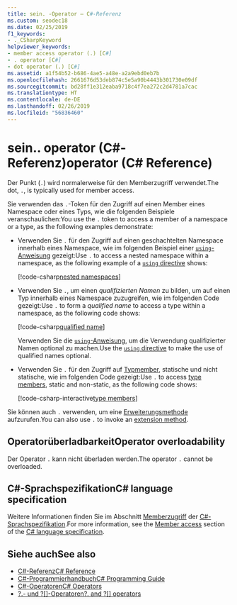 ```yaml
---
title: sein. -Operator – C#-Referenz
ms.custom: seodec18
ms.date: 02/25/2019
f1_keywords:
- ._CSharpKeyword
helpviewer_keywords:
- member access operator (.) [C#]
- . operator [C#]
- dot operator (.) [C#]
ms.assetid: a1f54b52-b686-4ae5-a48e-a2a9ebd0eb7b
ms.openlocfilehash: 2661676d53deb874c5e5a90b4443b301730e09df
ms.sourcegitcommit: bd28ff1e312eaba9718c4f7ea272c2d4781a7cac
ms.translationtype: HT
ms.contentlocale: de-DE
ms.lasthandoff: 02/26/2019
ms.locfileid: "56836460"
---
```

# <a name="-operator-c-reference"></a><span data-ttu-id="2411b-103">sein.</span><span class="sxs-lookup"><span data-stu-id="2411b-103">.</span></span> <span data-ttu-id="2411b-104">operator (C#-Referenz)</span><span class="sxs-lookup"><span data-stu-id="2411b-104">operator (C# Reference)</span></span>

<span data-ttu-id="2411b-105">Der Punkt (`.`) wird normalerweise für den Memberzugriff verwendet.</span><span class="sxs-lookup"><span data-stu-id="2411b-105">The dot, `.`, is typically used for member access.</span></span>

<span data-ttu-id="2411b-106">Sie verwenden das `.`-Token für den Zugriff auf einen Member eines Namespace oder eines Typs, wie die folgenden Beispiele veranschaulichen:</span><span class="sxs-lookup"><span data-stu-id="2411b-106">You use the `.` token to access a member of a namespace or a type, as the following examples demonstrate:</span></span>

- <span data-ttu-id="2411b-107">Verwenden Sie `.` für den Zugriff auf einen geschachtelten Namespace innerhalb eines Namespace, wie im folgenden Beispiel einer [`using`-Anweisung](../keywords/using-directive.md) gezeigt:</span><span class="sxs-lookup"><span data-stu-id="2411b-107">Use `.` to access a nested namespace within a namespace, as the following example of a [`using` directive](../keywords/using-directive.md) shows:</span></span>

  [!code-csharp[nested namespaces](~/samples/snippets/csharp/language-reference/operators/MemberAccessExamples.cs#NestedNamespace)]

- <span data-ttu-id="2411b-108">Verwenden Sie `.`, um einen *qualifizierten Namen* zu bilden, um auf einen Typ innerhalb eines Namespace zuzugreifen, wie im folgenden Code gezeigt:</span><span class="sxs-lookup"><span data-stu-id="2411b-108">Use `.` to form a *qualified name* to access a type within a namespace, as the following code shows:</span></span>

  [!code-csharp[qualified name](~/samples/snippets/csharp/language-reference/operators/MemberAccessExamples.cs#QualifiedName)]

  <span data-ttu-id="2411b-109">Verwenden Sie die [`using`-Anweisung](../keywords/using-directive.md), um die Verwendung qualifizierter Namen optional zu machen.</span><span class="sxs-lookup"><span data-stu-id="2411b-109">Use the [`using` directive](../keywords/using-directive.md) to make the use of qualified names optional.</span></span>

- <span data-ttu-id="2411b-110">Verwenden Sie `.` für den Zugriff auf [Typmember](../../programming-guide/classes-and-structs/index.md#members), statische und nicht statische, wie im folgenden Code gezeigt:</span><span class="sxs-lookup"><span data-stu-id="2411b-110">Use `.` to access [type members](../../programming-guide/classes-and-structs/index.md#members), static and non-static, as the following code shows:</span></span>

  [!code-csharp-interactive[type members](~/samples/snippets/csharp/language-reference/operators/MemberAccessExamples.cs#TypeMemberAccess)]

<span data-ttu-id="2411b-111">Sie können auch `.` verwenden, um eine [Erweiterungsmethode](../../programming-guide/classes-and-structs/extension-methods.md) aufzurufen.</span><span class="sxs-lookup"><span data-stu-id="2411b-111">You can also use `.` to invoke an [extension method](../../programming-guide/classes-and-structs/extension-methods.md).</span></span>

## <a name="operator-overloadability"></a><span data-ttu-id="2411b-112">Operatorüberladbarkeit</span><span class="sxs-lookup"><span data-stu-id="2411b-112">Operator overloadability</span></span>

<span data-ttu-id="2411b-113">Der Operator `.` kann nicht überladen werden.</span><span class="sxs-lookup"><span data-stu-id="2411b-113">The operator `.` cannot be overloaded.</span></span>

## <a name="c-language-specification"></a><span data-ttu-id="2411b-114">C#-Sprachspezifikation</span><span class="sxs-lookup"><span data-stu-id="2411b-114">C# language specification</span></span>

<span data-ttu-id="2411b-115">Weitere Informationen finden Sie im Abschnitt [Memberzugriff](~/_csharplang/spec/expressions.md#member-access) der [C#-Sprachspezifikation](../language-specification/index.md).</span><span class="sxs-lookup"><span data-stu-id="2411b-115">For more information, see the [Member access](~/_csharplang/spec/expressions.md#member-access) section of the [C# language specification](../language-specification/index.md).</span></span>

## <a name="see-also"></a><span data-ttu-id="2411b-116">Siehe auch</span><span class="sxs-lookup"><span data-stu-id="2411b-116">See also</span></span>

- [<span data-ttu-id="2411b-117">C#-Referenz</span><span class="sxs-lookup"><span data-stu-id="2411b-117">C# Reference</span></span>](../index.md)
- [<span data-ttu-id="2411b-118">C#-Programmierhandbuch</span><span class="sxs-lookup"><span data-stu-id="2411b-118">C# Programming Guide</span></span>](../../programming-guide/index.md)
- [<span data-ttu-id="2411b-119">C#-Operatoren</span><span class="sxs-lookup"><span data-stu-id="2411b-119">C# Operators</span></span>](index.md)
- <span data-ttu-id="2411b-120">[?.- und ?[]-Operatoren](null-conditional-operators.md)</span><span class="sxs-lookup"><span data-stu-id="2411b-120">[?. and ?[] operators](null-conditional-operators.md)</span></span>